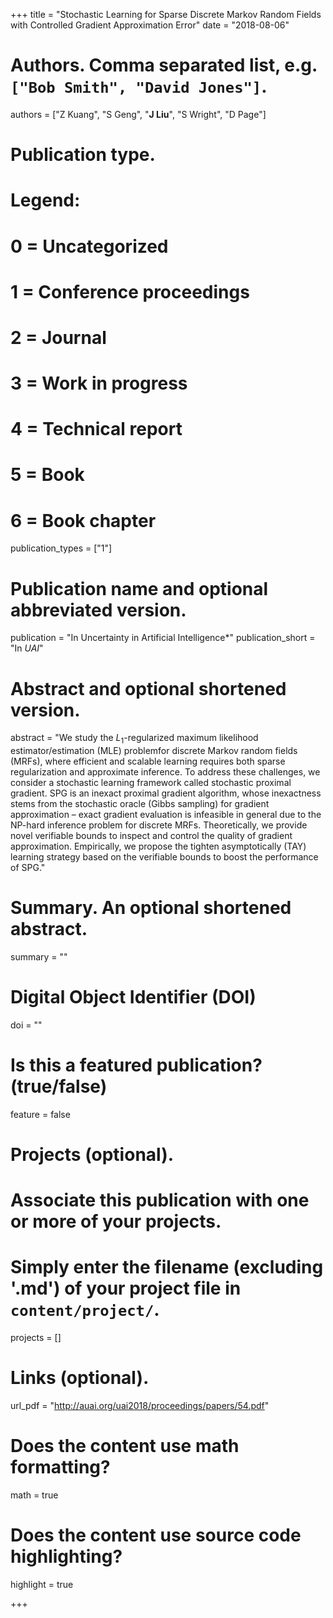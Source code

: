 +++
title = "Stochastic Learning for Sparse Discrete Markov Random Fields with Controlled Gradient Approximation Error"
date = "2018-08-06"

# Authors. Comma separated list, e.g. `["Bob Smith", "David Jones"]`.
authors = ["Z Kuang", "S Geng", "__J Liu__", "S Wright", "D Page"]

# Publication type.
# Legend:
# 0 = Uncategorized
# 1 = Conference proceedings
# 2 = Journal
# 3 = Work in progress
# 4 = Technical report
# 5 = Book
# 6 = Book chapter
publication_types = ["1"]

# Publication name and optional abbreviated version.
publication = "In Uncertainty in Artificial Intelligence*"
publication_short = "In *UAI*"

# Abstract and optional shortened version.
abstract = "We study the $L_1$-regularized maximum likelihood estimator/estimation (MLE) problemfor discrete Markov random fields (MRFs), where efficient and scalable learning requires both sparse regularization and approximate inference. To address these challenges, we consider a stochastic learning framework called stochastic proximal gradient. SPG is an inexact proximal gradient algorithm, whose inexactness stems from the stochastic oracle (Gibbs sampling) for gradient approximation – exact gradient evaluation is infeasible in general due to the NP-hard inference problem for discrete MRFs. Theoretically, we provide novel verifiable bounds to inspect and control the quality of gradient approximation. Empirically, we propose the tighten asymptotically (TAY) learning strategy based on the verifiable bounds to boost the performance of SPG."

# Summary. An optional shortened abstract.
summary = ""

# Digital Object Identifier (DOI)
doi = ""

# Is this a featured publication? (true/false)
feature = false

# Projects (optional).
#   Associate this publication with one or more of your projects.
#   Simply enter the filename (excluding '.md') of your project file in `content/project/`.
projects = []

# Links (optional).
url_pdf = "http://auai.org/uai2018/proceedings/papers/54.pdf"

# Does the content use math formatting?
math = true

# Does the content use source code highlighting?
highlight = true

+++

